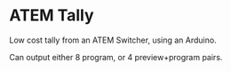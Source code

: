 # ATEM Tally
Low cost tally from an ATEM Switcher, using an Arduino.

Can output either 8 program, or 4 preview+program pairs.

